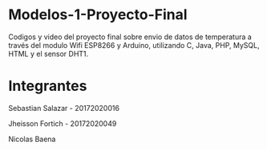 # Modelos-1-Proyecto-Final
Codigos y video del proyecto final sobre envio de datos de temperatura a través del modulo Wifi ESP8266 y Arduino, utilizando C, Java, PHP, MySQL, HTML y el sensor DHT1.

# Integrantes
Sebastian Salazar - 20172020016

Jheisson Fortich - 20172020049

Nicolas Baena 

